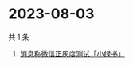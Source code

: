 # 2023-08-03

共 1 条

<!-- BEGIN ZHIHUSEARCH -->
<!-- 最后更新时间 Thu Aug 03 2023 02:08:10 GMT+0800 (China Standard Time) -->
1. [消息称微信正灰度测试「小绿书」](https://www.zhihu.com/search?q=消息称微信正灰度测试「小绿书」)
<!-- END ZHIHUSEARCH -->
